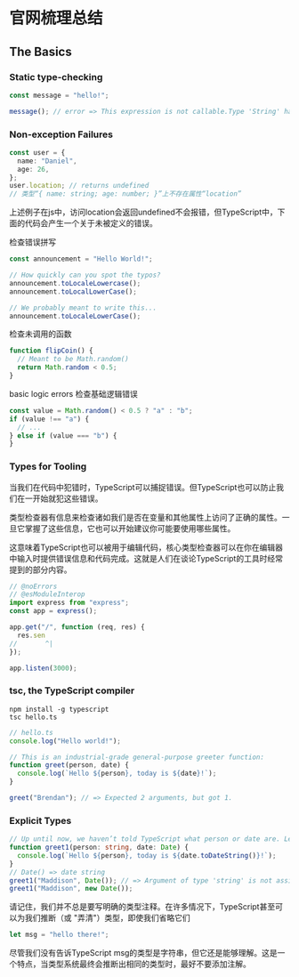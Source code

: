 # 官网梳理总结

## The Basics

### Static type-checking

```typescript
const message = "hello!";

message(); // error => This expression is not callable.Type 'String' has no call signatures.
```

### Non-exception Failures

```ts
const user = {
  name: "Daniel",
  age: 26,
};
user.location; // returns undefined
// 类型“{ name: string; age: number; }”上不存在属性“location”
```

上述例子在js中，访问location会返回undefined不会报错，但TypeScript中，下面的代码会产生一个关于未被定义的错误。

检查错误拼写

```ts
const announcement = "Hello World!";

// How quickly can you spot the typos?
announcement.toLocaleLowercase();
announcement.toLocalLowerCase();

// We probably meant to write this...
announcement.toLocaleLowerCase();
```

检查未调用的函数

```ts
function flipCoin() {
  // Meant to be Math.random()
  return Math.random < 0.5;
}
```

basic logic errors 检查基础逻辑错误

```ts
const value = Math.random() < 0.5 ? "a" : "b";
if (value !== "a") {
  // ...
} else if (value === "b") {
}
```

### Types for Tooling

当我们在代码中犯错时，TypeScript可以捕捉错误。但TypeScript也可以防止我们在一开始就犯这些错误。

类型检查器有信息来检查诸如我们是否在变量和其他属性上访问了正确的属性。一旦它掌握了这些信息，它也可以开始建议你可能要使用哪些属性。

这意味着TypeScript也可以被用于编辑代码，核心类型检查器可以在你在编辑器中输入时提供错误信息和代码完成。这就是人们在谈论TypeScript的工具时经常提到的部分内容。

```ts
// @noErrors
// @esModuleInterop
import express from "express";
const app = express();

app.get("/", function (req, res) {
  res.sen
//       ^|
});

app.listen(3000);
```

### tsc, the TypeScript compiler

```shell
npm install -g typescript
tsc hello.ts
```

```ts
// hello.ts
console.log("Hello world!");
```

```ts
// This is an industrial-grade general-purpose greeter function:
function greet(person, date) {
  console.log(`Hello ${person}, today is ${date}!`);
}

greet("Brendan"); // => Expected 2 arguments, but got 1.
```

### Explicit Types

```ts
// Up until now, we haven’t told TypeScript what person or date are. Let’s edit the code to tell TypeScript that person is a string, and that date should be a Date object. We’ll also use the toDateString() method on date.
function greet1(person: string, date: Date) {
  console.log(`Hello ${person}, today is ${date.toDateString()}!`);
}
// Date() => date string
greet1("Maddison", Date()); // => Argument of type 'string' is not assignable to parameter of type 'Date'.
greet1("Maddison", new Date());
```

请记住，我们并不总是要写明确的类型注释。在许多情况下，TypeScript甚至可以为我们推断（或 "弄清"）类型，即使我们省略它们

```ts
let msg = "hello there!";
```

尽管我们没有告诉TypeScript msg的类型是字符串，但它还是能够理解。这是一个特点，当类型系统最终会推断出相同的类型时，最好不要添加注解。
